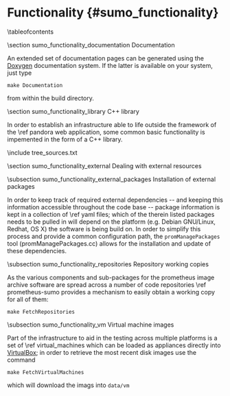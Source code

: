 Functionality    {#sumo_functionality}
=============

\tableofcontents

\section sumo_functionality_documentation Documentation

An extended set of documentation pages can be generated using the [Doxygen](http://www.doxygen.org)
documentation system. If the latter is available on your system, just type

    make Documentation

from within the build directory.

\section sumo_functionality_library C++ library

In order to establish an infrastructure able to life outside the framework of the
\ref pandora web application, some common basic functionality is impemented in
the form of a C++ library.

\include tree_sources.txt

\section sumo_functionality_external Dealing with external resources

\subsection sumo_functionality_external_packages Installation of external packages

In order to keep track of required external dependencies -- and keeping this
information accessible throughout the code base -- package information is kept
in a collection of \ref yaml files; which of the therein listed packages needs
to be pulled in will depend on the platform (e.g. Debian GNU/Linux, Redhat, OS X)
the software is being build on. In order to simplify this process and provide a
common configuration path, the `promManagePackages` tool (promManagePackages.cc) allows for the installation
and update of these dependencies.

\subsection sumo_functionality_repositories Repository working copies

As the various components and sub-packages for the prometheus image archive software
are spread across a number of code repositories \ref prometheus-sumo provides a
mechanism to easily obtain a working copy for all of them:

    make FetchRepositories

\subsection sumo_functionality_vm Virtual machine images

Part of the infrastructure to aid in the testing across multiple platforms
is a set of \ref virtual_machines which can be loaded as appliances directly into
[VirtualBox](https://www.virtualbox.org); in order to retrieve the most recent
disk images use the command

    make FetchVirtualMachines

which will download the imags into ``data/vm``


